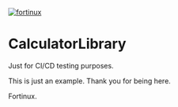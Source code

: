 [![fortinux](https://circleci.com/gh/fortinux/CalculatorLibrary.svg?style=svg)](https://app.circleci.com/pipelines/github/fortinux/CalculatorLibrary)

# CalculatorLibrary
Just for CI/CD testing purposes.  
  
This is just an example. Thank you for being here.  
  
Fortinux.  
